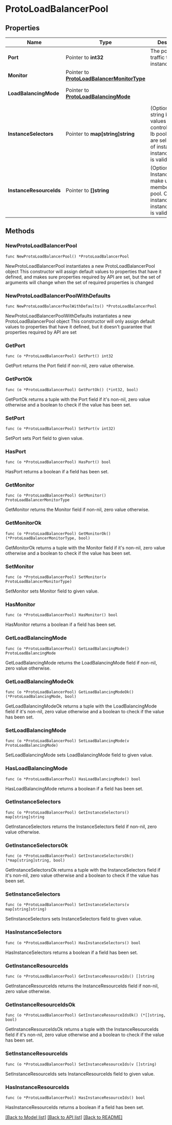 # ProtoLoadBalancerPool

## Properties

Name | Type | Description | Notes
------------ | ------------- | ------------- | -------------
**Port** | Pointer to **int32** | The port to route traffic to each instance. | [optional] 
**Monitor** | Pointer to [**ProtoLoadBalancerMonitorType**](ProtoLoadBalancerMonitorType.md) |  | [optional] [default to TCP]
**LoadBalancingMode** | Pointer to [**ProtoLoadBalancingMode**](ProtoLoadBalancingMode.md) |  | [optional] [default to ROUND_ROBIN]
**InstanceSelectors** | Pointer to **map[string]string** | (Optional) Map of string keys and values that controls how the lb pool members are selected.  One of instances or instanceSelectors is valid. | [optional] 
**InstanceResourceIds** | Pointer to **[]string** | (Optional) Set of Instances to make up the members of the pool. One of instances or instanceSelectors is valid. | [optional] 

## Methods

### NewProtoLoadBalancerPool

`func NewProtoLoadBalancerPool() *ProtoLoadBalancerPool`

NewProtoLoadBalancerPool instantiates a new ProtoLoadBalancerPool object
This constructor will assign default values to properties that have it defined,
and makes sure properties required by API are set, but the set of arguments
will change when the set of required properties is changed

### NewProtoLoadBalancerPoolWithDefaults

`func NewProtoLoadBalancerPoolWithDefaults() *ProtoLoadBalancerPool`

NewProtoLoadBalancerPoolWithDefaults instantiates a new ProtoLoadBalancerPool object
This constructor will only assign default values to properties that have it defined,
but it doesn't guarantee that properties required by API are set

### GetPort

`func (o *ProtoLoadBalancerPool) GetPort() int32`

GetPort returns the Port field if non-nil, zero value otherwise.

### GetPortOk

`func (o *ProtoLoadBalancerPool) GetPortOk() (*int32, bool)`

GetPortOk returns a tuple with the Port field if it's non-nil, zero value otherwise
and a boolean to check if the value has been set.

### SetPort

`func (o *ProtoLoadBalancerPool) SetPort(v int32)`

SetPort sets Port field to given value.

### HasPort

`func (o *ProtoLoadBalancerPool) HasPort() bool`

HasPort returns a boolean if a field has been set.

### GetMonitor

`func (o *ProtoLoadBalancerPool) GetMonitor() ProtoLoadBalancerMonitorType`

GetMonitor returns the Monitor field if non-nil, zero value otherwise.

### GetMonitorOk

`func (o *ProtoLoadBalancerPool) GetMonitorOk() (*ProtoLoadBalancerMonitorType, bool)`

GetMonitorOk returns a tuple with the Monitor field if it's non-nil, zero value otherwise
and a boolean to check if the value has been set.

### SetMonitor

`func (o *ProtoLoadBalancerPool) SetMonitor(v ProtoLoadBalancerMonitorType)`

SetMonitor sets Monitor field to given value.

### HasMonitor

`func (o *ProtoLoadBalancerPool) HasMonitor() bool`

HasMonitor returns a boolean if a field has been set.

### GetLoadBalancingMode

`func (o *ProtoLoadBalancerPool) GetLoadBalancingMode() ProtoLoadBalancingMode`

GetLoadBalancingMode returns the LoadBalancingMode field if non-nil, zero value otherwise.

### GetLoadBalancingModeOk

`func (o *ProtoLoadBalancerPool) GetLoadBalancingModeOk() (*ProtoLoadBalancingMode, bool)`

GetLoadBalancingModeOk returns a tuple with the LoadBalancingMode field if it's non-nil, zero value otherwise
and a boolean to check if the value has been set.

### SetLoadBalancingMode

`func (o *ProtoLoadBalancerPool) SetLoadBalancingMode(v ProtoLoadBalancingMode)`

SetLoadBalancingMode sets LoadBalancingMode field to given value.

### HasLoadBalancingMode

`func (o *ProtoLoadBalancerPool) HasLoadBalancingMode() bool`

HasLoadBalancingMode returns a boolean if a field has been set.

### GetInstanceSelectors

`func (o *ProtoLoadBalancerPool) GetInstanceSelectors() map[string]string`

GetInstanceSelectors returns the InstanceSelectors field if non-nil, zero value otherwise.

### GetInstanceSelectorsOk

`func (o *ProtoLoadBalancerPool) GetInstanceSelectorsOk() (*map[string]string, bool)`

GetInstanceSelectorsOk returns a tuple with the InstanceSelectors field if it's non-nil, zero value otherwise
and a boolean to check if the value has been set.

### SetInstanceSelectors

`func (o *ProtoLoadBalancerPool) SetInstanceSelectors(v map[string]string)`

SetInstanceSelectors sets InstanceSelectors field to given value.

### HasInstanceSelectors

`func (o *ProtoLoadBalancerPool) HasInstanceSelectors() bool`

HasInstanceSelectors returns a boolean if a field has been set.

### GetInstanceResourceIds

`func (o *ProtoLoadBalancerPool) GetInstanceResourceIds() []string`

GetInstanceResourceIds returns the InstanceResourceIds field if non-nil, zero value otherwise.

### GetInstanceResourceIdsOk

`func (o *ProtoLoadBalancerPool) GetInstanceResourceIdsOk() (*[]string, bool)`

GetInstanceResourceIdsOk returns a tuple with the InstanceResourceIds field if it's non-nil, zero value otherwise
and a boolean to check if the value has been set.

### SetInstanceResourceIds

`func (o *ProtoLoadBalancerPool) SetInstanceResourceIds(v []string)`

SetInstanceResourceIds sets InstanceResourceIds field to given value.

### HasInstanceResourceIds

`func (o *ProtoLoadBalancerPool) HasInstanceResourceIds() bool`

HasInstanceResourceIds returns a boolean if a field has been set.


[[Back to Model list]](../README.md#documentation-for-models) [[Back to API list]](../README.md#documentation-for-api-endpoints) [[Back to README]](../README.md)


